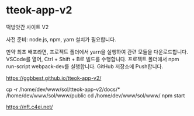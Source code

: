 # tteok-app-v2
떡방앗간 사이트 V2


사전 준비: node.js, npm, yarn 설치가 필요합니다.

만약 최초 배포라면, 프로젝트 폴더에서 yarn을 실행하여 관련 모듈을 다운로드합니다.
VSCode를 열어, Ctrl + Shift + B로 빌드를 수행합니다.
프로젝트 폴더에서 npm run-script webpack-dev를 실행합니다.
GitHub 저장소에 Push합니다.

https://ggbbest.github.io/tteok-app-v2/

cp -r /home/dev/www/sol/tteok-app-v2/docs/* /home/dev/www/sol/www/public
cd /home/dev/www/sol/www/
npm start

https://nft.c4ei.net/
